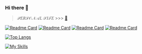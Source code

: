 ### Hi there 👋 

> 𝒫𝐸𝑅𝒮𝒪𝒩𝒜𝐿 𝒮𝐼𝒯𝐸 >>> [🦋](https://mjkey.ru/)

[![Readme Card](https://github-readme-stats.vercel.app/api/pin/?username=mjkey&repo=TwitchCounterPoints&theme=radical&locale=ru&hide_border=true)](https://github.com/mjkey/TwitchCounterPoints)
[![Readme Card](https://github-readme-stats.vercel.app/api/pin/?username=mjkey&repo=WBPalletExcel2PDF&theme=radical&locale=ru&hide_border=true)](https://github.com/mjkey/WBPalletExcel2PDF)
[![Readme Card](https://github-readme-stats.vercel.app/api/pin/?username=mjkey&repo=DonatonTimer&theme=radical&locale=ru&hide_border=true)](https://github.com/MjKey/DonatonTimer)
[![Readme Card](https://github-readme-stats.vercel.app/api/pin/?username=mjkey&repo=HDC-Overlay&theme=radical&locale=ru&hide_border=true)](https://github.com/mjkey/HDC-Overlay)


[![Top Langs](https://github-readme-stats.vercel.app/api/top-langs/?username=mjkey&theme=synthwave&locale=ru&hide_border=true&card_width=600px)](https://github.com/mjkey)

[![My Skills](https://skillicons.dev/icons?i=js,html,css,jquery,php,py,git,au,ps,blender,codepen,bots,github,idea,vscode)](https://mjkey.ru/)

<!--
**MjKey/MjKey** is a ✨ _special_ ✨ repository because its `README.md` (this file) appears on your GitHub profile.

Here are some ideas to get you started:

- 🔭 I’m currently working on ...
- 🌱 I’m currently learning ...
- 👯 I’m looking to collaborate on ...
- 🤔 I’m looking for help with ...
- 💬 Ask me about ...
- 📫 How to reach me: ...
- 😄 Pronouns: ...
- ⚡ Fun fact: ...
-->
